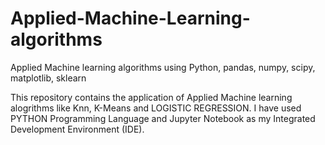 # Applied-Machine-Learning-algorithms
Applied Machine learning algorithms using Python, pandas, numpy, scipy, matplotlib, sklearn 

This repository contains the application of Applied Machine learning alogrithms like Knn, K-Means and LOGISTIC REGRESSION. 
I have used PYTHON Programming Language and Jupyter Notebook as my Integrated Development Environment (IDE).
